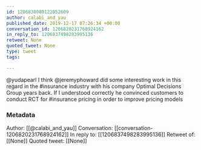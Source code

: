 ```yaml
---
id: 1206838080122052609
author: calabi_and_yau
published_date: 2019-12-17 07:26:34 +00:00
conversation_id: 1206820231768924162
in_reply_to: 1206837498283995136
retweet: None
quoted_tweet: None
type: tweet
tags:

---
```


@yudapearl I think @jeremyphoward did some interesting work in this regard in the #insurance industry with his company Optimal Decisions Group years back. If I understood correctly he convinced customers to conduct RCT for #insurance pricing in order to improve pricing models

### Metadata

Author: [[@calabi_and_yau]]
Conversation: [[conversation-1206820231768924162]]
In reply to: [[1206837498283995136]]
Retweet of: [[None]]
Quoted tweet: [[None]]
